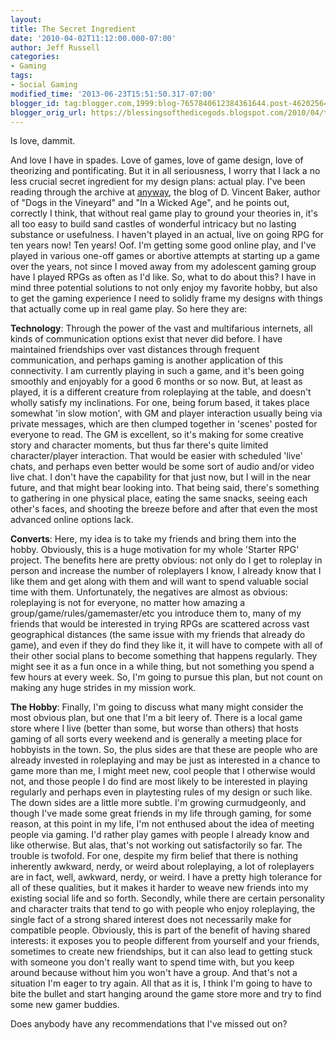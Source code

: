 ```yaml
---
layout:  
title: The Secret Ingredient
date: '2010-04-02T11:12:00.000-07:00'
author: Jeff Russell
categories:
- Gaming
tags:
- Social Gaming
modified_time: '2013-06-23T15:51:50.317-07:00'
blogger_id: tag:blogger.com,1999:blog-7657840612384361644.post-4620256408765892500
blogger_orig_url: https://blessingsofthedicegods.blogspot.com/2010/04/the-secret-ingredient.html
---
```


Is love, dammit.  
  
And love I have in spades. Love of games, love of game design, love of theorizing and pontificating. But it in all seriousness, I worry that I lack a no less crucial secret ingredient for my design plans: actual play. I've been reading through the archive at [anyway](http://www.lumpley.com), the blog of D. Vincent Baker, author of "Dogs in the Vineyard" and "In a Wicked Age", and he points out, correctly I think, that without real game play to ground your theories in, it's all too easy to build sand castles of wonderful intricacy but no lasting substance or usefulness. I haven't played in an actual, live on going RPG for ten years now! Ten years! Oof. I'm getting some good online play, and I've played in various one-off games or abortive attempts at starting up a game over the years, not since I moved away from my adolescent gaming group have I played RPGs as often as I'd like. So, what to do about this? I have in mind three potential solutions to not only enjoy my favorite hobby, but also to get the gaming experience I need to solidly frame my designs with things that actually come up in real game play. So here they are:  
  
**Technology**: Through the power of the vast and multifarious internets, all kinds of communication options exist that never did before. I have maintained friendships over vast distances through frequent communication, and perhaps gaming is another application of this connectivity. I am currently playing in such a game, and it's been going smoothly and enjoyably for a good 6 months or so now. But, at least as played, it is a different creature from roleplaying at the table, and doesn't wholly satisfy my inclinations. For one, being forum based, it takes place somewhat 'in slow motion', with GM and player interaction usually being via private messages, which are then clumped together in 'scenes' posted for everyone to read. The GM is excellent, so it's making for some creative story and character moments, but thus far there's quite limited character/player interaction. That would be easier with scheduled 'live' chats, and perhaps even better would be some sort of audio and/or video live chat. I don't have the capability for that just now, but I will in the near future, and that might bear looking into. That being said, there's something to gathering in one physical place, eating the same snacks, seeing each other's faces, and shooting the breeze before and after that even the most advanced online options lack.  
  
**Converts**: Here, my idea is to take my friends and bring them into the hobby. Obviously, this is a huge motivation for my whole 'Starter RPG' project. The benefits here are pretty obvious: not only do I get to roleplay in person and increase the number of roleplayers I know, I already know that I like them and get along with them and will want to spend valuable social time with them. Unfortunately, the negatives are almost as obvious: roleplaying is not for everyone, no matter how amazing a group/game/rules/gamemaster/etc you introduce them to, many of my friends that would be interested in trying RPGs are scattered across vast geographical distances (the same issue with my friends that already do game), and even if they do find they like it, it will have to compete with all of their other social plans to become something that happens regularly. They might see it as a fun once in a while thing, but not something you spend a few hours at every week. So, I'm going to pursue this plan, but not count on making any huge strides in my mission work.  
  
**The Hobby**: Finally, I'm going to discuss what many might consider the most obvious plan, but one that I'm a bit leery of. There is a local game store where I live (better than some, but worse than others) that hosts gaming of all sorts every weekend and is generally a meeting place for hobbyists in the town. So, the plus sides are that these are people who are already invested in roleplaying and may be just as interested in a chance to game more than me, I might meet new, cool people that I otherwise would not, and those people I do find are most likely to be interested in playing regularly and perhaps even in playtesting rules of my design or such like. The down sides are a little more subtle. I'm growing curmudgeonly, and though I've made some great friends in my life through gaming, for some reason, at this point in my life, I'm not enthused about the idea of meeting people via gaming. I'd rather play games with people I already know and like otherwise. But alas, that's not working out satisfactorily so far. The trouble is twofold. For one, despite my firm belief that there is nothing inherently awkward, nerdy, or weird about roleplaying, a lot of roleplayers are in fact, well, awkward, nerdy, or weird. I have a pretty high tolerance for all of these qualities, but it makes it harder to weave new friends into my existing social life and so forth. Secondly, while there are certain personality and character traits that tend to go with people who enjoy roleplaying, the single fact of a strong shared interest does not necessarily make for compatible people. Obviously, this is part of the benefit of having shared interests: it exposes you to people different from yourself and your friends, sometimes to create new friendships, but it can also lead to getting stuck with someone you don't really want to spend time with, but you keep around because without him you won't have a group. And that's not a situation I'm eager to try again. All that as it is, I think I'm going to have to bite the bullet and start hanging around the game store more and try to find some new gamer buddies.  
  
Does anybody have any recommendations that I've missed out on? 

